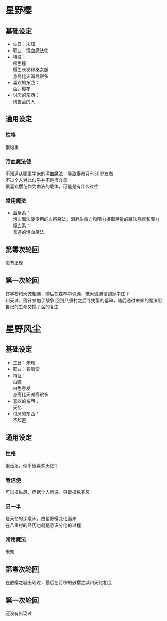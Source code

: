 # 星野樱

## 基础设定

* 生日：未知  
* 职业：污血魔法使  
* 特征：  
  樱色瞳  
  樱色长发和巫女服  
  身高比天诚高很多  
* 喜欢的东西：  
  萤，樱花  
* 讨厌的东西：  
  伤害萤的人  

## 通用设定

### 性格

很稳重  

### 污血魔法使

不知道从哪里学来的污血魔法，导致寿命只有30岁左右  
不过个人对此似乎并不是很介意  
很喜欢樱花作为血液的载体，可能是有什么过往  

### 常用魔法

* 血祭系：  
  污血魔法使专用的血祭魔法，消耗生命力和精力换取巨量的魔法强度和魔力  
  樱血系：  
  普通的污血魔法  

## 第零次轮回

没有出现  

## 第一次轮回

在学校和天诚相遇，随后在森林中偶遇，被天诚邀请到家中住下  
和天诚、落铃参加了战争
回到八重村之后寻找萤的墓碑，随后通过未知的魔法用自己的生命交换了萤的复生

# 星野风尘

## 基础设定

* 生日：未知
* 职业：春信使  
* 特征：  
  白瞳  
  白色卷发  
  身高比天诚高很多  
* 喜欢的东西：  
  天忆  
* 讨厌的东西：  
  不知道  

## 通用设定

### 性格

很活泼，似乎很喜欢天忆？  

### 春信使

可以操纵风，但据个人所说，只能操纵春风  

### 另一半

是天忆的深意识，由星野樱变化而来  
在八重村的经历也就是意识分化的过程  

### 常用魔法

未知  

## 第零次轮回

在散樱之城出现过，最后在污秽的散樱之城和天忆相会  

## 第一次轮回

还没有出现过  